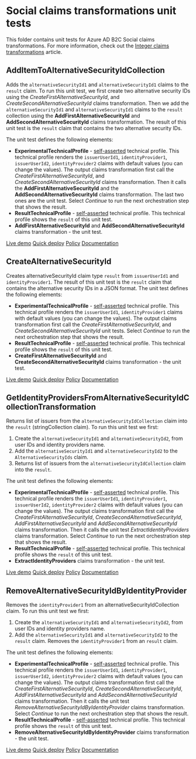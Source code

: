 # Social claims transformations unit tests

This folder contains unit tests for Azure AD B2C Social claims transformations. For more information, check out the [Integer claims transformations](https://docs.microsoft.com/azure/active-directory-b2c/social-transformations) article.

## AddItemToAlternativeSecurityIdCollection

Adds the `alternativeSecurityId1` and `alternativeSecurityId1` claims to the `result` claim. To run this unit test, we first create two alternative security IDs using the *CreateFirstAlternativeSecurityId*, and *CreateSecondAlternativeSecurityId* claims transformation. Then we add the `alternativeSecurityId1` and `alternativeSecurityId1` claims to the `result` collection using the **AddFirstAlternativeSecurityId** and **AddSecondAlternativeSecurityId** claims transformation. The result of this unit test is the `result` claim that contains the two alternative security IDs.

The unit test defines the following elements:

- **ExperimentalTechnicalProfile** - [self-asserted](https://docs.microsoft.com/azure/active-directory-b2c/self-asserted-technical-profile) technical profile. This technical profile renders the `issuerUserId1`, `identityProvider1`, `issuerUserId2`, `identityProvider2` claims with default values (you can change the values). The output claims transformation first call the *CreateFirstAlternativeSecurityId*, and *CreateSecondAlternativeSecurityId* claims transformation. Then it calls the **AddFirstAlternativeSecurityId** and the **AddSecondAlternativeSecurityId** claims transformation. The last two ones are the unit test. Select *Continue* to run the next orchestration step that shows the result.
- **ResultTechnicalProfile** - [self-asserted](https://docs.microsoft.com/azure/active-directory-b2c/self-asserted-technical-profile) technical profile. This technical profile shows the `result` of this unit test.
- **AddFirstAlternativeSecurityId** and **AddSecondAlternativeSecurityId** claims transformation - the unit test.

[Live demo](https://b2clivedemo.b2clogin.com/b2clivedemo.onmicrosoft.com/B2C_1A_CT_AddItemToAlternativeSecurityIdCollection/oauth2/v2.0/authorize?client_id=cfaf887b-a9db-4b44-ac47-5efff4e2902c&nonce=defaultNonce&redirect_uri=https%3A%2F%2Fjwt.ms&scope=openid&response_type=id_token&prompt=login) 
[Quick deploy](https://b2ciefsetupapp.azurewebsites.net/)
[Policy](CT_AddItemToAlternativeSecurityIdCollection.xml)
[Documentation](https://docs.microsoft.com/azure/active-directory-b2c/social-transformations#additemtoalternativesecurityidcollection)

## CreateAlternativeSecurityId

Creates alternativeSecurityId claim type `result` from `issuerUserId1`  and `identityProvider1`. The result of this unit test is the `result` claim that contains the alternative security IDs in a JSON format. The unit test defines the following elements:

- **ExperimentalTechnicalProfile** - [self-asserted](https://docs.microsoft.com/azure/active-directory-b2c/self-asserted-technical-profile) technical profile. This technical profile renders the `issuerUserId1`, `identityProvider1` claims with default values (you can change the values). The output claims transformation first call the *CreateFirstAlternativeSecurityId*, and *CreateSecondAlternativeSecurityId* unit tests. Select *Continue* to run the next orchestration step that shows the result.
- **ResultTechnicalProfile** - [self-asserted](https://docs.microsoft.com/azure/active-directory-b2c/self-asserted-technical-profile) technical profile. This technical profile shows the `result` of this unit test.
- **CreateFirstAlternativeSecurityId** and **CreateSecondAlternativeSecurityId** claims transformation - the unit test.

[Live demo](https://b2clivedemo.b2clogin.com/b2clivedemo.onmicrosoft.com/B2C_1A_CT_CreateAlternativeSecurityId/oauth2/v2.0/authorize?client_id=cfaf887b-a9db-4b44-ac47-5efff4e2902c&nonce=defaultNonce&redirect_uri=https%3A%2F%2Fjwt.ms&scope=openid&response_type=id_token&prompt=login)
[Quick deploy](https://b2ciefsetupapp.azurewebsites.net/)
[Policy](CT_CreateAlternativeSecurityId.xml)
[Documentation](https://docs.microsoft.com/azure/active-directory-b2c/social-transformations#createalternativesecurityid)


## GetIdentityProvidersFromAlternativeSecurityIdCollectionTransformation

Returns list of issuers from the `alternativeSecurityIdCollection` claim into the `result` (stringCollection claim). To run this unit test we first:

1. Create the `alternativeSecurityId1` and `alternativeSecurityId2`, from user IDs and identity providers name.
1. Add the `alternativeSecurityId1` and `alternativeSecurityId2` to the `AlternativeSecurityIds` claim.
1. Returns list of issuers from the `alternativeSecurityIdCollection` claim into the `result`.

The unit test defines the following elements:

- **ExperimentalTechnicalProfile** - [self-asserted](https://docs.microsoft.com/azure/active-directory-b2c/self-asserted-technical-profile) technical profile. This technical profile renders the `issuerUserId1`, `identityProvider1`, `issuerUserId2`, `identityProvider2` claims with default values (you can change the values). The output claims transformation first call the *CreateFirstAlternativeSecurityId*,  *CreateSecondAlternativeSecurityId*, *AddFirstAlternativeSecurityId* and *AddSecondAlternativeSecurityId* claims transformation. Then it calls the unit test *ExtractIdentityProviders* claims transformation. Select *Continue* to run the next orchestration step that shows the result.
- **ResultTechnicalProfile** - [self-asserted](https://docs.microsoft.com/azure/active-directory-b2c/self-asserted-technical-profile) technical profile. This technical profile shows the `result` of this unit test.
- **ExtractIdentityProviders** claims transformation - the unit test.

[Live demo](https://b2clivedemo.b2clogin.com/b2clivedemo.onmicrosoft.com/B2C_1A_CT_AGetIdentityProvidersFromAlternativeSecurityIdCollectionTransformation/oauth2/v2.0/authorize?client_id=cfaf887b-a9db-4b44-ac47-5efff4e2902c&nonce=defaultNonce&redirect_uri=https%3A%2F%2Fjwt.ms&scope=openid&response_type=id_token&prompt=login)
[Quick deploy](https://b2ciefsetupapp.azurewebsites.net/)
[Policy](CT_GetIdentityProvidersFromAlternativeSecurityIdCollectionTransformation.xml)
[Documentation](https://docs.microsoft.com/azure/active-directory-b2c/social-transformations#getidentityprovidersfromalternativesecurityidcollectiontransformation)

## RemoveAlternativeSecurityIdByIdentityProvider

Removes the `identityProvider1` from an alternativeSecurityIdCollection claim. To run this unit test we first:

1. Create the `alternativeSecurityId1` and `alternativeSecurityId2`, from user IDs and identity providers name.
1. Add the `alternativeSecurityId1` and `alternativeSecurityId2` to the `result` claim.
Removes the `identityProvider1` from an `result` claim.

The unit test defines the following elements:

- **ExperimentalTechnicalProfile** - [self-asserted](https://docs.microsoft.com/azure/active-directory-b2c/self-asserted-technical-profile) technical profile. This technical profile renders the `issuerUserId1`, `identityProvider1`, `issuerUserId2`, `identityProvider2` claims with default values (you can change the values). The output claims transformation first call the *CreateFirstAlternativeSecurityId*,  *CreateSecondAlternativeSecurityId*, *AddFirstAlternativeSecurityId* and *AddSecondAlternativeSecurityId* claims transformation. Then it calls the unit test *RemoveAlternativeSecurityIdByIdentityProvider* claims transformation. Select *Continue* to run the next orchestration step that shows the result.
- **ResultTechnicalProfile** - [self-asserted](https://docs.microsoft.com/azure/active-directory-b2c/self-asserted-technical-profile) technical profile. This technical profile shows the `result` of this unit test.
- **RemoveAlternativeSecurityIdByIdentityProvider** claims transformation - the unit test.

[Live demo](https://b2clivedemo.b2clogin.com/b2clivedemo.onmicrosoft.com/B2C_1A_CT_RemoveAlternativeSecurityIdByIdentityProvider/oauth2/v2.0/authorize?client_id=cfaf887b-a9db-4b44-ac47-5efff4e2902c&nonce=defaultNonce&redirect_uri=https%3A%2F%2Fjwt.ms&scope=openid&response_type=id_token&prompt=login)
[Quick deploy](https://b2ciefsetupapp.azurewebsites.net/)
[Policy](CT_RemoveAlternativeSecurityIdByIdentityProvider.xml)
[Documentation](https://docs.microsoft.com/azure/active-directory-b2c/social-transformations#removealternativesecurityidbyidentityprovider)